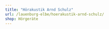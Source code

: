 ```yaml
---
title: "Hörakustik Arnd Schulz"
url: /lauenburg-elbe/hoerakustik-arnd-schulz/
shop: Hörgeräte
---
```

